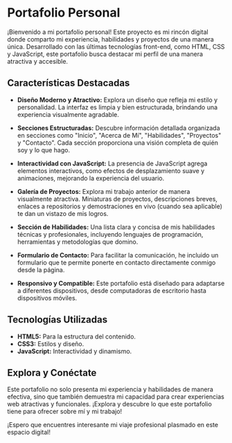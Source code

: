 # Portafolio Personal

¡Bienvenido a mi portafolio personal! Este proyecto es mi rincón digital donde comparto mi experiencia, habilidades y proyectos de una manera única. Desarrollado con las últimas tecnologías front-end, como HTML, CSS y JavaScript, este portafolio busca destacar mi perfil de una manera atractiva y accesible.

## Características Destacadas

- **Diseño Moderno y Atractivo:** Explora un diseño que refleja mi estilo y personalidad. La interfaz es limpia y bien estructurada, brindando una experiencia visualmente agradable.

- **Secciones Estructuradas:** Descubre información detallada organizada en secciones como "Inicio", "Acerca de Mí", "Habilidades", "Proyectos" y "Contacto". Cada sección proporciona una visión completa de quién soy y lo que hago.

- **Interactividad con JavaScript:** La presencia de JavaScript agrega elementos interactivos, como efectos de desplazamiento suave y animaciones, mejorando la experiencia del usuario.

- **Galería de Proyectos:** Explora mi trabajo anterior de manera visualmente atractiva. Miniaturas de proyectos, descripciones breves, enlaces a repositorios y demostraciones en vivo (cuando sea aplicable) te dan un vistazo de mis logros.

- **Sección de Habilidades:** Una lista clara y concisa de mis habilidades técnicas y profesionales, incluyendo lenguajes de programación, herramientas y metodologías que domino.

- **Formulario de Contacto:** Para facilitar la comunicación, he incluido un formulario que te permite ponerte en contacto directamente conmigo desde la página.

- **Responsivo y Compatible:** Este portafolio está diseñado para adaptarse a diferentes dispositivos, desde computadoras de escritorio hasta dispositivos móviles.

## Tecnologías Utilizadas

- **HTML5:** Para la estructura del contenido.
- **CSS3:** Estilos y diseño.
- **JavaScript:** Interactividad y dinamismo.

## Explora y Conéctate

Este portafolio no solo presenta mi experiencia y habilidades de manera efectiva, sino que también demuestra mi capacidad para crear experiencias web atractivas y funcionales. ¡Explora y descubre lo que este portafolio tiene para ofrecer sobre mí y mi trabajo!

¡Espero que encuentres interesante mi viaje profesional plasmado en este espacio digital!
